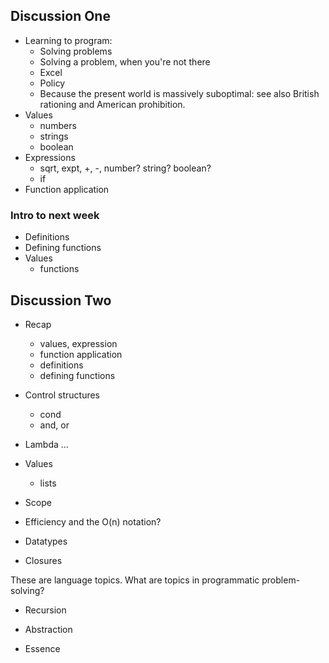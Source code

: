 Discussion One
--------------

* Learning to program:
	- Solving problems
	- Solving a problem, when you're not there
	- Excel
	- Policy
	- Because the present world is massively suboptimal: see also British
      rationing and American prohibition.
* Values
	- numbers
	- strings
	- boolean
* Expressions
	- sqrt, expt, +, -, number? string? boolean?
	- if
* Function application

### Intro to next week
* Definitions
* Defining functions
* Values
	- functions
	
	
Discussion Two
--------------

* Recap
	- values, expression
	- function application
	- definitions
	- defining functions
	
	
	
* Control structures
	- cond
	- and, or
	 
* Lambda ...

* Values
	- lists

* Scope

* Efficiency and the O(n) notation?

* Datatypes

* Closures

These are language topics. What are topics in programmatic problem-solving?

* Recursion

* Abstraction

* Essence



